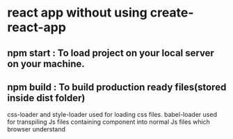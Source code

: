 # react app without using create-react-app

## npm start : To load project on your local server on your machine.
## npm build : To build production ready files(stored inside dist folder)


css-loader and style-loader used for loading css files.
babel-loader used for  transpiling Js files containing component into normal Js files which browser understand